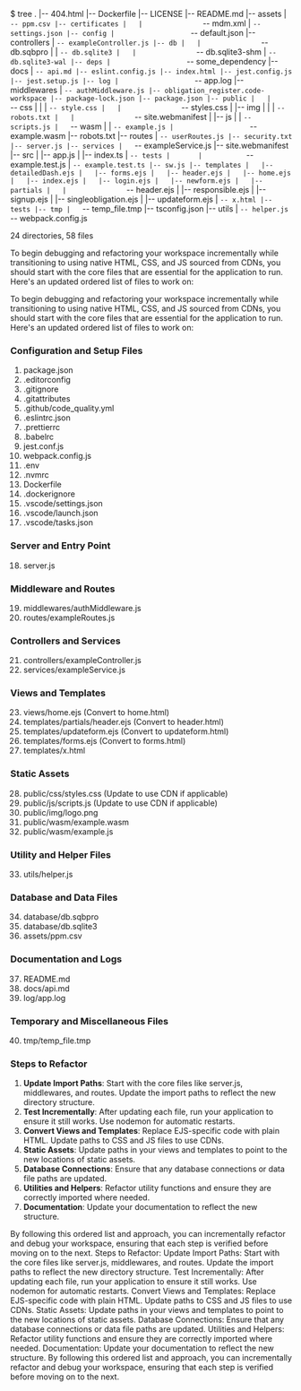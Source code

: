 $ tree
.
|-- 404.html
|-- Dockerfile
|-- LICENSE
|-- README.md
|-- assets
|                   `-- ppm.csv
|-- certificates
|   |               `-- mdm.xml
|                   `-- settings.json
|-- config
|                   `-- default.json
|-- controllers
|                   `-- exampleController.js
|-- db
|   |               `-- db.sqbpro
|   |               `-- db.sqlite3
|   |               `-- db.sqlite3-shm
|                   `-- db.sqlite3-wal
|-- deps
|                   `-- some_dependency
|-- docs
|                   `-- api.md
|-- eslint.config.js
|-- index.html
|-- jest.config.js
|-- jest.setup.js
|-- log
|                   `-- app.log
|-- middlewares
|                   `-- authMiddleware.js
|-- obligation_register.code-workspace
|-- package-lock.json
|-- package.json
|-- public
|   |               `-- css
|   |   |           `-- style.css
|   |               `-- styles.css
|   |-- img
|   |   |           `-- robots.txt
|   |               `-- site.webmanifest
|   |-- js
|   |               `-- scripts.js
|   `-- wasm
|       |           `-- example.js
|                   `-- example.wasm
|-- robots.txt
|-- routes
|   `-- userRoutes.js
|-- security.txt
|-- server.js
|-- services
|   `-- exampleService.js
|-- site.webmanifest
|-- src
|   |-- app.js
|   |-- index.ts
|   `-- tests
|       |           `-- example.test.js
|                   `-- example.test.ts
|-- sw.js
|-- templates
|   |-- detailedDash.ejs
|   |-- forms.ejs
|   |-- header.ejs
|   |-- home.ejs
|   |-- index.ejs
|   |-- login.ejs
|   |-- newform.ejs
|   |-- partials
|   |               `-- header.ejs
|   |-- responsible.ejs
|   |-- signup.ejs
|   |-- singleobligation.ejs
|   |-- updateform.ejs
|   `-- x.html
|-- tests
|-- tmp
|   `-- temp_file.tmp
|-- tsconfig.json
|-- utils
|   `-- helper.js
`-- webpack.config.js

24 directories, 58 files

To begin debugging and refactoring your workspace incrementally while transitioning to using native HTML, CSS, and JS sourced from CDNs, you should start with the core files that are essential for the application to run. Here's an updated ordered list of files to work on:

To begin debugging and refactoring your workspace incrementally while transitioning to using native HTML, CSS, and JS sourced from CDNs, you should start with the core files that are essential for the application to run. Here's an updated ordered list of files to work on:

### Configuration and Setup Files

1. package.json
2. .editorconfig
3. .gitignore
4. .gitattributes
5. .github/code_quality.yml
6. .eslintrc.json
7. .prettierrc
8. .babelrc
9. jest.conf.js
10. webpack.config.js
11. .env
12. .nvmrc
13. Dockerfile
14. .dockerignore
15. .vscode/settings.json
16. .vscode/launch.json
17. .vscode/tasks.json

### Server and Entry Point

18. server.js

### Middleware and Routes

19. middlewares/authMiddleware.js
20. routes/exampleRoutes.js

### Controllers and Services

21. controllers/exampleController.js
22. services/exampleService.js

### Views and Templates

23. views/home.ejs (Convert to home.html)
24. templates/partials/header.ejs (Convert to header.html)
25. templates/updateform.ejs (Convert to updateform.html)
26. templates/forms.ejs (Convert to forms.html)
27. templates/x.html

### Static Assets

28. public/css/styles.css (Update to use CDN if applicable)
29. public/js/scripts.js (Update to use CDN if applicable)
30. public/img/logo.png
31. public/wasm/example.wasm
32. public/wasm/example.js

### Utility and Helper Files

33. utils/helper.js

### Database and Data Files

34. database/db.sqbpro
35. database/db.sqlite3
36. assets/ppm.csv

### Documentation and Logs

37. README.md
38. docs/api.md
39. log/app.log

### Temporary and Miscellaneous Files

40. tmp/temp_file.tmp

### Steps to Refactor

1. **Update Import Paths**: Start with the core files like server.js, middlewares, and routes. Update the import paths to reflect the new directory structure.
2. **Test Incrementally**: After updating each file, run your application to ensure it still works. Use nodemon for automatic restarts.
3. **Convert Views and Templates**: Replace EJS-specific code with plain HTML. Update paths to CSS and JS files to use CDNs.
4. **Static Assets**: Update paths in your views and templates to point to the new locations of static assets.
5. **Database Connections**: Ensure that any database connections or data file paths are updated.
6. **Utilities and Helpers**: Refactor utility functions and ensure they are correctly imported where needed.
7. **Documentation**: Update your documentation to reflect the new structure.

By following this ordered list and approach, you can incrementally refactor and debug your workspace, ensuring that each step is verified before moving on to the next.
Steps to Refactor:
Update Import Paths: Start with the core files like server.js, middlewares, and routes. Update the import paths to reflect the new directory structure.
Test Incrementally: After updating each file, run your application to ensure it still works. Use nodemon for automatic restarts.
Convert Views and Templates: Replace EJS-specific code with plain HTML. Update paths to CSS and JS files to use CDNs.
Static Assets: Update paths in your views and templates to point to the new locations of static assets.
Database Connections: Ensure that any database connections or data file paths are updated.
Utilities and Helpers: Refactor utility functions and ensure they are correctly imported where needed.
Documentation: Update your documentation to reflect the new structure.
By following this ordered list and approach, you can incrementally refactor and debug your workspace, ensuring that each step is verified before moving on to the next.
